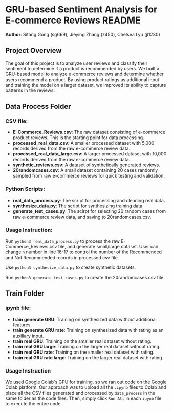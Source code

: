 # GRU-based Sentiment Analysis for E-commerce Reviews README
**Author**: Sitang Gong (sg669), Jieying Zhang (z450), Chelsea Lyu (jl1230) 
## Project Overview
The goal of this project is to analyze user reviews and classify their sentiment to determine if a
product is recommended by users. We built a GRU-based model to analyze e-commerce reviews and determine whether
users recommend a product. By using product ratings as additional input and training the model
on a larger dataset, we improved its ability to capture patterns in the reviews. 

## Data Process Folder
### CSV file:
* **E-Commerce_Reviews.csv**: The raw dataset consisting of e-commerce product reviews. This is the starting point for data processing.
* **processed_real_data.csv**:
A smaller processed dataset with 5,000 records derived from the raw e-commerce review data. 
* **processed_real_data_large.csv**: A larger processed dataset with 10,000 records derived from the raw e-commerce review data.
* **synthetic_reviews.csv**: A dataset of synthetically generated reviews.
* **20randomcases.csv**: A small dataset containing 20 cases randomly sampled from raw e-commerce reviews for quick testing and validation.

### Python Scripts:
* **real_data_process.py**: The script for processing and cleaning real data.
* **synthesize_data.py**: The script for synthesizing training data.
* **generate_test_cases.py**: The scirpt for selecting 20 random cases from raw e-commerce review data, and saving to 20randomcases.csv.

### Usage Instruction:
Run `python3 real_data_process.py` to process the raw E-Commerce_Reviews.csv file, and generate small/large dataset. User can change `n` number in line 16-17 to control the number of the Recommended and Not Recommended records in processed csv file.

Use `python3 synthesize_data.py` to create synthetic datasets.

Run `python3 generate_test_cases.py` to create the 20randomcases.csv file.

## Train Folder
### ipynb file:
* **train generate GRU**: Training on synthesized data without additional features.
* **train generate GRU rate**: Training on synthesized data with rating as an auxiliary input.
* **train real GRU**: Training on the smaller real dataset without rating.
* **train real GRU large**: Training on the larger real dataset without rating.
* **train real GRU rate**: Training on the smaller real dataset with rating.
* **train real GRU rate large**: Training on the larger real dataset with rating.

### Usage Instruction
We used Google Colab's GPU for training, so we ran out code on the Google Colab platform. Our approach was to upload all the `.ipynb` files to Colab and place all the CSV files generated and processed by `data_process` in the same folder as the code files. Then, simply click `Run All` in each `ipynb` file to execute the entire code.

